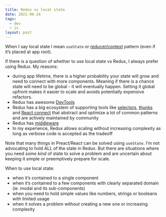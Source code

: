 ```yaml
---
title: Redux vs local state
date: 2021-06-24
tags:
  - dev
  - js
layout: post
---
```


When I say local state I mean `useState` or [reducer/context](https://blog.logrocket.com/use-hooks-and-context-not-react-and-redux/) pattern (even if it’s placed at app root).

If there is a question of whether to use local state vs Redux, I always prefer using Redux. My reasons:
- during app lifetime, there is a higher probability your state will grow and need to connect with more components. Meaning if there is a chance state will need to be global - it will eventually happen. Setting it global upfront makes it easier to scale and avoids potentially expensive refactors.
- Redux has awesome [DevTools](https://chrome.google.com/webstore/detail/redux-devtools/lmhkpmbekcpmknklioeibfkpmmfibljd?hl=en)
- Redux has a big ecosystem of supporting tools like [selectors](https://github.com/reduxjs/reselect), [thunks](https://github.com/reduxjs/redux-thunk) and [React connect](https://react-redux.js.org/) that abstract and optimize a lot of common patterns and are actively maintained by community
- Redux has [middleware](https://redux.js.org/understanding/history-and-design/middleware)
- In my experience, Redux allows scaling without increasing complexity as long as verbose code is accepted as the tradeoff

Note that many things in Preact/React can be solved using `useState`. I’m not advocating to hold ALL of the state in Redux. But there are situations where you need _some kind_ of state to solve a problem and are uncertain about keeping it simple or preemptively prepare for scale.

When to use local state:
- when it’s contained to a single component
- when it’s contained to a few components with clearly separated domain (ie. modal and its sub-components)
- when you need to hold simple values like numbers, strings or booleans with limited usage
- when it solves a problem without creating a new one or increasing complexity
